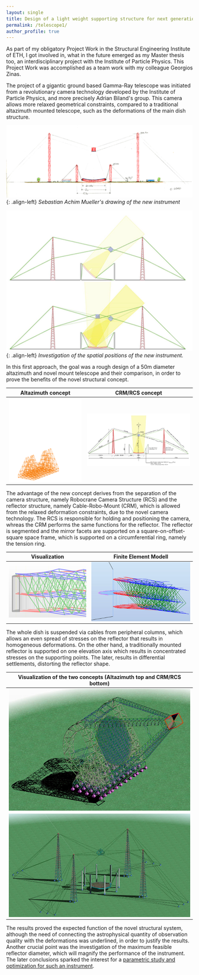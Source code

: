 ```yaml
---
layout: single
title: Design of a light weight supporting structure for next generation telescopes
permalink: /telescope1/
author_profile: true
---
```


As part of my obligatory Project Work in the Structural Engineering Institute of ETH, I got involved in, what in the future emerged as my Master thesis too, an interdisciplinary project with the Institute of Particle Physics. This Project Work was accomplished as a team work with my colleague Georgios Zinas.

The project of a gigantic ground based Gamma-Ray telescope was initiated from a revolutionary camera technology developed by the Institute of Particle Physics, and more precisely Adrian Biland's group. This camera allows more relaxed geometrical constraints, compared to a traditional altazimuth mounted telescope, such as the deformations of the main dish structure.

![sebastian](../assets/images/telescope1/sebastian.png "sebastian"){: .align-left}
*Sebastian Achim Mueller's drawing of the new instrument*

![positions](../assets/images/telescope1/positions.jpg "positions"){: .align-left}
*Investigation of the spatial positions of the new instrument.*

In this first approach, the goal was a rough design of a 50m diameter altazimuth and novel mount telescope and their comparison, in order to prove the benefits of the novel structural concept.

Altazimuth concept             |  CRM/RCS concept
:-------------------------:|:-------------------------:
![altazimuth](../assets/images/telescope1/gif.gif "altazimuth")  |  ![crm_rcs](../assets/images/telescope1/dimensions.jpg "crm_rcs")

The advantage of the new concept derives from the separation of the camera structure, namely Robocrane Camera Structure (RCS) and the reflector structure, namely Cable-Robo-Mount (CRM), which is allowed from the relaxed deformation constraints, due to the novel camera technology. The RCS is responsible for holding and positioning the camera, whreas the CRM performs the same functions for the reflector. The reflector is segmented and the mirror facets are supported on a square-on-offset-square space frame, which is supported on a circumferential ring, namely the tension ring.

Visualization             |  Finite Element Modell
:-------------------------:|:-------------------------:
![visualization](../assets/images/telescope1/tr1.png "visualization")  |  ![fe](../assets/images/telescope1/tr2.jpg "fe")

The whole dish is suspended via cables from peripheral columns, which allows an even spread of stresses on the reflector that results in homogeneous deformations. On the other hand, a traditionally mounted reflector is supported on one elevation axis which results in concentrated stresses on the supporting points. The later, results in differential settlements, distorting the reflector shape.

Visualization of the two concepts (Altazimuth top and CRM/RCS bottom)           |
:-------------------------:|
![altaz](../assets/images/telescope1/altaz.jpg "altaz")  |
![tbls](../assets/images/telescope1/tbls.jpg "tbls")  |

The results proved the expected function of the novel structural system, although the need of connecting the astrophysical quantity of observation quality with the deformations was underlined, in order to justify the results. Another crucial point was the investigation of the maximum feasible reflector diameter, which will magnify the performance of the instrument. The later conclusions sparked the interest for a [parametric study and optimization for such an instrument](../telescope2/).
